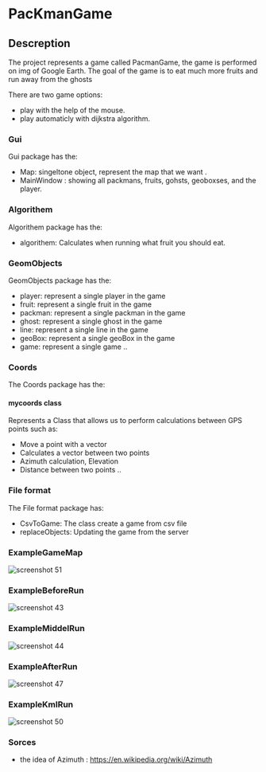 # PacKmanGame

## Descreption

The project represents a game called PacmanGame, the game is performed on img of Google Earth. 
The goal of the game is to eat much more fruits and run away from the ghosts

There are two game options:
- play with the help of the mouse.
- play automaticly with dijkstra algorithm.

### Gui 
Gui package has the:
- Map: singeltone object, represent the map that we want .
- MainWindow : showing all packmans, fruits, gohsts, geoboxses, and the player.

### Algorithem 
Algorithem package has the:
- algorithem: Calculates when running what fruit you should eat.
### GeomObjects 
GeomObjects package has the:
- player: represent a single player in the game 
- fruit: represent a single fruit in the game 
- packman: represent a single packman in the game 
- ghost: represent a single ghost in the game 
- line: represent a single line in the game 
- geoBox: represent a single geoBox in the game
- game: represent a single game 
  ..
### Coords 
The Coords package has the:
 #### mycoords class
  Represents a Class that allows us to perform calculations between GPS points such as:
  - Move a point with a vector
  - Calculates a vector between two points
  - Azimuth calculation, Elevation
  - Distance between two points
  ..
 
### File format 
The File format package has:
  - CsvToGame: The class create a game from csv file
  - replaceObjects: Updating the game from the server

### ExampleGameMap
![screenshot 51](https://user-images.githubusercontent.com/45077625/53831552-c041ff00-3f8d-11e9-992f-aa2f9eb4c1b1.png)
### ExampleBeforeRun
![screenshot 43](https://user-images.githubusercontent.com/45077625/53831571-ce901b00-3f8d-11e9-93bc-0a0b3b2c2f4d.png)
### ExampleMiddelRun
![screenshot 44](https://user-images.githubusercontent.com/45077625/53831690-1151f300-3f8e-11e9-9940-7b6be5acad09.png)
### ExampleAfterRun
![screenshot 47](https://user-images.githubusercontent.com/45077625/53831725-23cc2c80-3f8e-11e9-8c35-21b631e80694.png)
### ExampleKmlRun
![screenshot 50](https://user-images.githubusercontent.com/45077625/53831747-30e91b80-3f8e-11e9-86c1-7e677b19c91f.png)

### Sorces
- the idea of Azimuth : https://en.wikipedia.org/wiki/Azimuth
